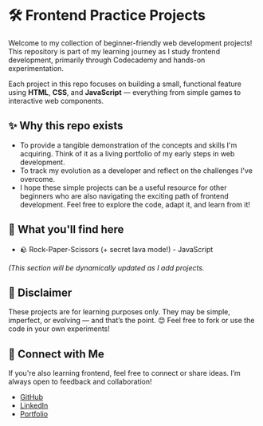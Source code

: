 # 🛠️ Frontend Practice Projects

Welcome to my collection of beginner-friendly web development projects!  
This repository is part of my learning journey as I study frontend development, primarily through Codecademy and hands-on experimentation.

Each project in this repo focuses on building a small, functional feature using **HTML**, **CSS**, and **JavaScript** — everything from simple games to interactive web components.


## ✨ Why this repo exists

-  To provide a tangible demonstration of the concepts and skills I'm acquiring. Think of it as a living portfolio of my early steps in web development.
-  To track my evolution as a developer and reflect on the challenges I've overcome.
-  I hope these simple projects can be a useful resource for other beginners who are also navigating the exciting path of frontend development. Feel free to explore the code, adapt it, and learn from it!


## 📁 What you'll find here

- 🪨 Rock-Paper-Scissors (+ secret lava mode!) - JavaScript
  
*(This section will be dynamically updated as I add projects.*


## 📌 Disclaimer

These projects are for learning purposes only. They may be simple, imperfect, or evolving — and that’s the point. 😊
Feel free to fork or use the code in your own experiments!


## 🔗 Connect with Me

If you're also learning frontend, feel free to connect or share ideas. I’m always open to feedback and collaboration!

* [GitHub](https://github.com/kolonatalie)
* [LinkedIn](https://www.linkedin.com/in/kolonatalie/)
* [Portfolio](https://kolonatalie.github.io/portfolio/)
